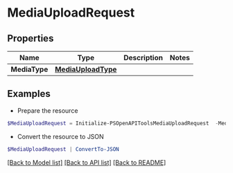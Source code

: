 # MediaUploadRequest
## Properties

Name | Type | Description | Notes
------------ | ------------- | ------------- | -------------
**MediaType** | [**MediaUploadType**](MediaUploadType.md) |  | 

## Examples

- Prepare the resource
```powershell
$MediaUploadRequest = Initialize-PSOpenAPIToolsMediaUploadRequest  -MediaType null
```

- Convert the resource to JSON
```powershell
$MediaUploadRequest | ConvertTo-JSON
```

[[Back to Model list]](../README.md#documentation-for-models) [[Back to API list]](../README.md#documentation-for-api-endpoints) [[Back to README]](../README.md)

